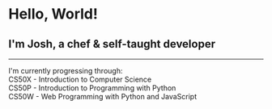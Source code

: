 # Hello, World!
## I'm Josh, a chef & self-taught developer
---
I'm currently progressing through:  
CS50X - Introduction to Computer Science  
CS50P - Introduction to Programming with Python  
CS50W - Web Programming with Python and JavaScript  
